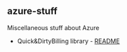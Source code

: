 ## azure-stuff
Miscellaneous stuff about Azure

 - Quick&DirtyBilling library - [README](QDAzureBilling/README.md)

